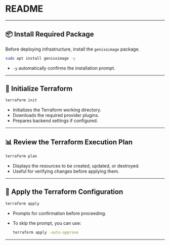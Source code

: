 # README

---

## 📦 Install Required Package

Before deploying infrastructure, install the `genisoimage` package.

```bash
sudo apt install genisoimage -y
```

- `-y` automatically confirms the installation prompt.

---

## 📁 Initialize Terraform

```bash
terraform init
```

- Initializes the Terraform working directory.
- Downloads the required provider plugins.
- Prepares backend settings if configured.

---

## 📊 Review the Terraform Execution Plan

```bash
terraform plan
```

- Displays the resources to be created, updated, or destroyed.
- Useful for verifying changes before applying them.

---

## 🚀 Apply the Terraform Configuration

```bash
terraform apply
```

- Prompts for confirmation before proceeding.
- To skip the prompt, you can use:

  ```bash
  terraform apply -auto-approve
  ```

---